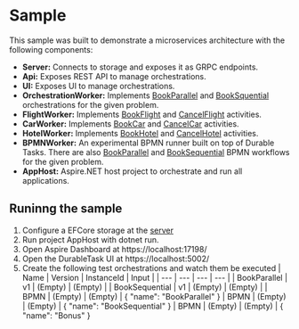# Sample

This sample was built to demonstrate a microservices architecture with the following components:

- **Server:** Connects to storage and exposes it as GRPC endpoints.
- **Api:** Exposes REST API to manage orchestrations.
- **UI:** Exposes UI to manage orchestrations.
- **OrchestrationWorker:** Implements [BookParallel](OrchestrationWorker/Orchestrations/BookParallelOrchestration.cs) and [BookSquential](OrchestrationWorker/Orchestrations/BookSequentialOrchestration.cs) orchestrations for the given problem.
- **FlightWorker:** Implements [BookFlight](FlightWorker/Activities/BookFlightActivity.cs) and [CancelFlight](CarWorker/Activities/CancelFlightActivity.cs) activities.
- **CarWorker:** Implements [BookCar](CarWorker/Activities/BookCarActivity.cs) and [CancelCar](CarWorker/Activities/CancelCarActivity.cs) activities.
- **HotelWorker:** Implements [BookHotel](HotelWorker/Activities/BookHotelActivity.cs) and [CancelHotel](HotelWorker/Activities/CancelHotelActivity.cs) activities.
- **BPMNWorker:** An experimental BPMN runner built on top of Durable Tasks. There are also [BookParallel](BpmnWorker/Workflows/BookParallel.bpmn) and [BookSequential](BpmnWorker/Workflows/BookSequential.bpmn) BPMN workflows for the given problem.
- **AppHost:** Aspire.NET host project to orchestrate and run all applications.

## Runinng the sample

1. Configure a EFCore storage at the [server](Server/Startup.cs#L37)
2. Run project AppHost with dotnet run.
3. Open Aspire Dashboard at https://localhost:17198/
3. Open the DurableTask UI at https://localhost:5002/
4. Create the following test orchestrations and watch them be executed
   | Name | Version | InstanceId | Input |
   | --- | --- | --- | --- |
   | BookParallel | v1 | (Empty) | (Empty) |
   | BookSequential | v1 | (Empty) | (Empty) |
   | BPMN | (Empty) | (Empty) | { "name": "BookParallel" }
   | BPMN | (Empty) | (Empty) | { "name": "BookSequential" }
   | BPMN | (Empty) | (Empty) | { "name": "Bonus" }
